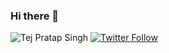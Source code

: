 ### Hi there 👋

![Tej Pratap Singh](https://me.tejpratapsingh.com/assets/images/cover-trimmed.png)
[![Twitter Follow](https://link.tejpratapsingh.com/api/link/pixel/twitter.follow)](https://twitter.com/_tejpratap)
